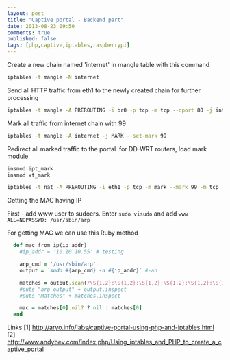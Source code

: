 ```yaml
---
layout: post
title: "Captive portal - Backend part"
date: 2013-08-23 09:50
comments: true
published: false
tags: [php,captive,iptables,raspberrypi]
---
```


Create a new chain named 'internet' in mangle table with this command

``` sh
iptables -t mangle -N internet
```

 
Send all HTTP traffic from eth1 to the newly created chain for further processing

``` sh
iptables -t mangle -A PREROUTING -i br0 -p tcp -m tcp --dport 80 -j internet
```

 
Mark all traffic from internet chain with 99

``` sh
iptables -t mangle -A internet -j MARK --set-mark 99
```

 
Redirect all marked traffic to the portal 
for DD-WRT routers, load mark module

``` sh
insmod ipt_mark
insmod xt_mark
```

 
``` sh
iptables -t nat -A PREROUTING -i eth1 -p tcp -m mark --mark 99 -m tcp --dport 80 -j DNAT --to-destination 213.222.29.198
```

 
Getting the MAC having IP

First - add www user to sudoers. Enter `sudo visudo` and add `www ALL=NOPASSWD: /usr/sbin/arp`

For getting MAC we can use this Ruby method

``` ruby
  def mac_from_ip(ip_addr)
    #ip_addr = '10.10.10.55' # testing

    arp_cmd = '/usr/sbin/arp'
    output = `sudo #{arp_cmd} -n #{ip_addr}` #-an

    matches = output.scan(/\S{1,2}:\S{1,2}:\S{1,2}:\S{1,2}:\S{1,2}:\S{1,2}/) #3c:7:54:50:22:58
    #puts "arp output" + output.inspect
    #puts "Matches" + matches.inspect

    mac = matches[0].nil? ? nil : matches[0]
  end
  ```

 

Links
[1] http://aryo.info/labs/captive-portal-using-php-and-iptables.html
[2] http://www.andybev.com/index.php/Using_iptables_and_PHP_to_create_a_captive_portal